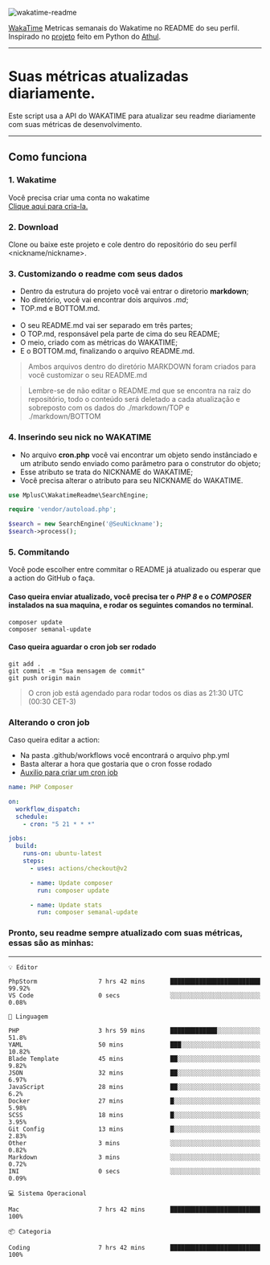 ![wakatime-readme](https://socialify.git.ci/bymatheus/wakatime-readme/image?description=1&descriptionEditable=M%C3%A9tricas%20semanais%20do%20Wakatime%20no%20seu%20README%20de%20perfil.&font=KoHo&forks=1&language=1&owner=1&pattern=Signal&stargazers=1&theme=Dark)

[WakaTime](https://wakatime.com) Metricas semanais do Wakatime no README do seu perfil. <br>
Inspirado no [projeto](https://github.com/athul/waka-readme) feito em Python do [Athul](https://github.com/athul).
___

# Suas métricas atualizadas diariamente.
Este script usa a API do WAKATIME para atualizar seu readme diariamente com suas métricas de desenvolvimento.

___

## Como funciona

### 1. Wakatime
Você precisa criar uma conta no wakatime <br>
[Clique aqui para cria-la.](https://wakatime.com) 

### 2. Download
Clone ou baixe este projeto e cole dentro do repositório do seu perfil <nickname/nickname>.

### 3. Customizando o readme com seus dados
- Dentro da estrutura do projeto você vai entrar o diretorio **markdown**;  
- No diretório, você vai encontrar dois arquivos *.md*;
- TOP.md e BOTTOM.md.
<br><br>
- O seu README.md vai ser separado em três partes; 
- O TOP.md, responsável pela parte de cima do seu README;
- O meio, criado com as métricas do WAKATIME;
- E o BOTTOM.md, finalizando o arquivo README.md.<br>

> Ambos arquivos dentro do diretório MARKDOWN foram criados para você customizar o seu README.md

> Lembre-se de não editar o README.md que se encontra na raiz do repositório, todo o conteúdo será deletado a cada atualização e sobreposto com os dados do ./markdown/TOP e ./markdown/BOTTOM

### 4. Inserindo seu nick no WAKATIME
- No arquivo **cron.php** você vai encontrar um objeto sendo instânciado e um atributo sendo enviado como parâmetro para o construtor do objeto;
- Esse atributo se trata do NICKNAME do WAKATIME;
- Você precisa alterar o atributo para seu NICKNAME do WAKATIME.

```php
use MplusC\WakatimeReadme\SearchEngine;

require 'vendor/autoload.php';

$search = new SearchEngine('@SeuNickname');
$search->process();
```

### 5. Commitando
Você pode escolher entre commitar o README já atualizado ou esperar que a action do GitHub o faça. <br>

#### Caso queira enviar atualizado, você precisa ter o *PHP 8* e o *COMPOSER* instalados na sua maquina, e rodar os seguintes comandos no terminal.
```composer
composer update
composer semanal-update 
```

#### Caso queira aguardar o cron job ser rodado 
```git 
git add .
git commit -m "Sua mensagem de commit"
git push origin main
```

>O cron job está agendado para rodar todos os dias as 21:30 UTC (00:30 CET-3) 

### Alterando o cron job
Caso queira editar a action:

- Na pasta .github/workflows você encontrará o arquivo php.yml
- Basta alterar a hora que gostaria que o cron fosse rodado
- [Auxilio para criar um cron job](https://crontab.guru)

```yml
name: PHP Composer

on:
  workflow_dispatch:
  schedule:
    - cron: "5 21 * * *"

jobs:
  build:
    runs-on: ubuntu-latest
    steps:
      - uses: actions/checkout@v2

      - name: Update composer
        run: composer update

      - name: Update stats
        run: composer semanal-update
```

### Pronto, seu readme sempre atualizado com suas métricas, essas são as minhas:

___
```text
💡 Editor

PhpStorm                 7 hrs 42 mins       █████████████████████████     99.92%
VS Code                  0 secs              ░░░░░░░░░░░░░░░░░░░░░░░░░      0.08%
```
```text
💬 Linguagem

PHP                      3 hrs 59 mins       █████████████░░░░░░░░░░░░      51.8%
YAML                     50 mins             ███░░░░░░░░░░░░░░░░░░░░░░     10.82%
Blade Template           45 mins             ██░░░░░░░░░░░░░░░░░░░░░░░      9.82%
JSON                     32 mins             ██░░░░░░░░░░░░░░░░░░░░░░░      6.97%
JavaScript               28 mins             ██░░░░░░░░░░░░░░░░░░░░░░░       6.2%
Docker                   27 mins             █░░░░░░░░░░░░░░░░░░░░░░░░      5.98%
SCSS                     18 mins             █░░░░░░░░░░░░░░░░░░░░░░░░      3.95%
Git Config               13 mins             █░░░░░░░░░░░░░░░░░░░░░░░░      2.83%
Other                    3 mins              ░░░░░░░░░░░░░░░░░░░░░░░░░      0.82%
Markdown                 3 mins              ░░░░░░░░░░░░░░░░░░░░░░░░░      0.72%
INI                      0 secs              ░░░░░░░░░░░░░░░░░░░░░░░░░      0.09%
```
```text
💻 Sistema Operacional

Mac                      7 hrs 42 mins       █████████████████████████       100%
```
```text
📦 Categoria

Coding                   7 hrs 42 mins       █████████████████████████       100%
```
